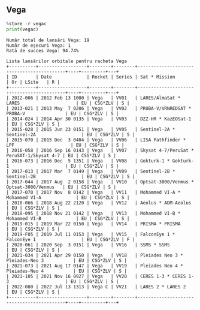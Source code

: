 ## Vega


```python
%store -r vegac
print(vegac)
```

    Număr total de lansări Vega: 19
    Număr de eșecuri Vega: 1
    Rată de succes Vega: 94.74%
    
    Lista lansărilor orbitale pentru racheta Vega
    +----------+------------------+--------+--------+-------------------------------------------+----+---------+---+
    | ID       | Date             | Rocket | Series | Sat * Mission                             | Or | LSite   | R |
    +----------+------------------+--------+--------+-------------------------------------------+----+---------+---+
    | 2012-006 | 2012 Feb 13 1000 | Vega   | VV01   | LARES/AlmaSat * LARES                     | EU | CSG*ZLV | S |
    | 2013-021 | 2013 May  7 0206 | Vega   | VV02   | PROBA-V/VRNREDSAT * PROBA-V               | EU | CSG*ZLV | S |
    | 2014-024 | 2014 Apr 30 0135 | Vega   | VV03   | DZZ-HR * KazEOSat-1                       | EU | CSG*ZLV | S |
    | 2015-028 | 2015 Jun 23 0151 | Vega   | VV05   | Sentinel-2A * Sentinel-2A                 | EU | CSG*ZLV | S |
    | 2015-070 | 2015 Dec  3 0404 | Vega   | VV06   | LISA Pathfinder * LPF                     | EU | CSG*ZLV | S |
    | 2016-058 | 2016 Sep 16 0143 | Vega   | VV07   | Skysat 4-7/PeruSat * PeruSAT-1/Skysat 4-7 | EU | CSG*ZLV | S |
    | 2016-073 | 2016 Dec  5 1351 | Vega   | VV08   | Gokturk-1 * Gokturk-1                     | EU | CSG*ZLV | S |
    | 2017-013 | 2017 Mar  7 0149 | Vega   | VV09   | Sentinel-2B * Sentinel-2B                 | EU | CSG*ZLV | S |
    | 2017-044 | 2017 Aug  2 0158 | Vega   | VV10   | Optsat-3000/Venmus * Optsat-3000/Venmus   | EU | CSG*ZLV | S |
    | 2017-070 | 2017 Nov  8 0142 | Vega   | VV11   | Mohammed VI-A * Mohammed VI-A             | EU | CSG*ZLV | S |
    | 2018-066 | 2018 Aug 22 2120 | Vega   | VV12   | Aeolus * ADM-Aeolus                       | EU | CSG*ZLV | S |
    | 2018-095 | 2018 Nov 21 0142 | Vega   | VV13   | Mohammed VI-B * Mohammed VI-B             | EU | CSG*ZLV | S |
    | 2019-015 | 2019 Mar 22 0150 | Vega   | VV14   | PRISMA * PRISMA                           | EU | CSG*ZLV | S |
    | 2019-F05 | 2019 Jul 11 0153 | Vega   | VV15   | FalconEye 1 * FalconEye 1                 | EU | CSG*ZLV | F |
    | 2020-061 | 2020 Sep  3 0151 | Vega   | VV16   | SSMS * SSMS                               | EU | CSG*ZLV | S |
    | 2021-034 | 2021 Apr 29 0150 | Vega   | VV18   | Pleiades Neo 3 * Pleiades-Neo 3           | EU | CSG*ZLV | S |
    | 2021-073 | 2021 Aug 17 0147 | Vega   | VV19   | Pleiades Neo 4 * Pleiades-Neo 4           | EU | CSG*ZLV | S |
    | 2021-105 | 2021 Nov 16 0927 | Vega   | VV20   | CERES 1-3 * CERES 1-3                     | EU | CSG*ZLV | S |
    | 2022-080 | 2022 Jul 13 1313 | Vega C | VV21   | LARES 2 * LARES 2                         | EU | CSG*ZLV | S |
    +----------+------------------+--------+--------+-------------------------------------------+----+---------+---+
    
    


```python

```


```python

```


```python

```
